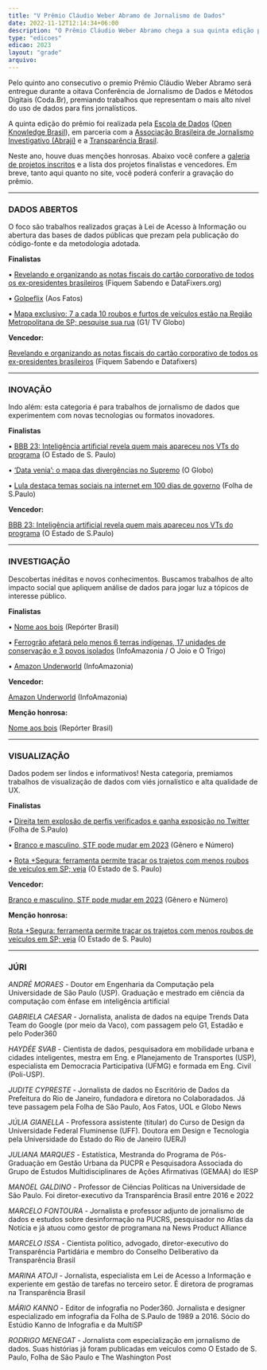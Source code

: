 ```yaml
---
title: "V Prêmio Cláudio Weber Abramo de Jornalismo de Dados"
date: 2022-11-12T12:14:34+06:00
description: "O Prêmio Cláudio Weber Abramo chega a sua quinta edição premiando a partir de categorias os melhores trabalhos de jornalismo de dados do país."
type: "edicoes"
edicao: 2023
layout: "grade"
arquivo:
---
```


Pelo quinto ano consecutivo o premio Prêmio Cláudio Weber Abramo será entregue durante a oitava Conferência de Jornalismo de Dados e Métodos Digitais (Coda.Br), premiando trabalhos que representam o mais alto nível do uso de dados para fins jornalísticos. 

A quinta edição do prêmio foi realizada pela [Escola de Dados](http://escoladedados.org) ([Open Knowledge Brasil](https://ok.org.br/)), em parceria com a [Associação Brasileira de Jornalismo Investigativo (Abraji)](https://abraji.org.br) e a [Transparência Brasil](https://blog.transparencia.org.br).

Neste ano, houve duas menções honrosas. Abaixo você confere a [galeria de projetos inscritos](#galeria) e a lista dos projetos finalistas e vencedores. Em breve, tanto aqui quanto no site, você poderá conferir a gravação do prêmio. 


---
### DADOS ABERTOS

O foco são trabalhos realizados graças à Lei de Acesso à Informação ou abertura das bases de dados públicas que prezam pela publicação do código-fonte e da metodologia adotada.

**Finalistas**

• [Revelando e organizando as notas fiscais do cartão corporativo de todos os ex-presidentes brasileiros](https://fiquemsabendo.substack.com/p/veja-quais-foram-os-gastos-do-cartao) (Fiquem Sabendo e DataFixers.org)

• [Golpeflix](https://www.aosfatos.org/golpeflix/) (Aos Fatos)

• [Mapa exclusivo: 7 a cada 10 roubos e furtos de veículos estão na Região Metropolitana de SP; pesquise sua rua](https://g1.globo.com/monitor-da-violencia/noticia/2023/08/13/mapa-exclusivo-7-a-cada-10-roubos-e-furtos-de-veiculos-no-estado-de-sp-estao-na-regiao-metropolitana-pesquise-sua-rua.ghtml) (G1/ TV Globo)

**Vencedor:**

[Revelando e organizando as notas fiscais do cartão corporativo de todos os ex-presidentes brasileiros](https://fiquemsabendo.substack.com/p/veja-quais-foram-os-gastos-do-cartao) (Fiquem Sabendo e Datafixers)


---

### INOVAÇÃO

Indo além: esta categoria é para trabalhos de jornalismo de dados que experimentem com novas tecnologias ou formatos inovadores.

**Finalistas**

• [BBB 23: Inteligência artificial revela quem mais apareceu nos VTs do programa](https://www.estadao.com.br/emais/tv/bbb-23-inteligencia-artificial-revela-quem-mais-apareceu-nos-vts-do-programa/) (O Estado de S. Paulo)

• [‘Data venia’: o mapa das divergências no Supremo](https://oglobo.globo.com/politica/noticia/2023/07/30/stf-tem-nunes-marques-e-andre-mendonca-unidos-nas-derrotas-e-poucas-divergencias.ghtml) (O Globo)

• [Lula destaca temas sociais na internet em 100 dias de governo](https://www1.folha.uol.com.br/poder/2023/04/lula-destaca-temas-sociais-na-internet-em-100-dias-e-engaja-menos-do-que-bolsonaro.shtml) (Folha de S.Paulo)

**Vencedor:**

[BBB 23: Inteligência artificial revela quem mais apareceu nos VTs do programa](https://www.estadao.com.br/emais/tv/bbb-23-inteligencia-artificial-revela-quem-mais-apareceu-nos-vts-do-programa/ ) (O Estado de S.Paulo)


---

### INVESTIGAÇÃO

Descobertas inéditas e novos conhecimentos. Buscamos trabalhos de alto impacto social que apliquem análise de dados para jogar luz a tópicos de interesse público.

**Finalistas**

• [Nome aos bois](https://nomeaosbois.reporterbrasil.org.br/) (Repórter Brasil)

• [Ferrogrão afetará pelo menos 6 terras indígenas, 17 unidades de conservação e 3 povos isolados](https://infoamazonia.org/2023/07/05/ferrograo-afetara-pelo-menos-seis-terras-indigenas-17-unidades-de-conservacao-e-tres-povos-isolados/) (InfoAmazonia / O Joio e O Trigo)

• [Amazon Underworld](https://amazonunderworld.org/) (InfoAmazonia)

**Vencedor:**

[Amazon Underworld](https://amazonunderworld.org/) (InfoAmazonia)

**Menção honrosa:**

[Nome aos bois](https://nomeaosbois.reporterbrasil.org.br/) (Repórter Brasil)


---

### VISUALIZAÇÃO

Dados podem ser lindos e informativos! Nesta categoria, premiamos trabalhos de visualização de dados com viés jornalístico e alta qualidade de UX.

**Finalistas**

• [Direita tem explosão de perfis verificados e ganha exposição no Twitter](https://www1.folha.uol.com.br/poder/2023/05/direita-tem-explosao-de-perfis-verificados-e-ganha-exposicao-no-twitter.shtml) (Folha de S.Paulo)

• [Branco e masculino, STF pode mudar em 2023](https://www.generonumero.media/reportagens/homens-brancos-stf/) (Gênero e Número)

• [Rota +Segura: ferramenta permite traçar os trajetos com menos roubos de veículos em SP; veja](https://www.estadao.com.br/sao-paulo/rota-segura-ferramenta-permite-tracar-os-trajetos-com-menos-roubos-de-veiculos/) (O Estado de S. Paulo)

**Vencedor:**

[Branco e masculino, STF pode mudar em 2023](https://www.generonumero.media/reportagens/homens-brancos-stf/) (Gênero e Número)

**Menção honrosa:**

[Rota +Segura: ferramenta permite traçar os trajetos com menos roubos de veículos em SP; veja](https://www.estadao.com.br/sao-paulo/rota-segura-ferramenta-permite-tracar-os-trajetos-com-menos-roubos-de-veiculos/) (O Estado de S. Paulo)


---

### JÚRI

*ANDRÉ MORAES* - Doutor em Engenharia da Computação pela Universidade de São Paulo (USP). Graduação e mestrado em ciência da computação com ênfase em inteligência artificial 

*GABRIELA CAESAR* - Jornalista, analista de dados na equipe Trends Data Team do Google (por meio da Vaco), com passagem pelo G1, Estadão e pelo Poder360

*HAYDÉE SVAB* - Cientista de dados, pesquisadora em mobilidade urbana e cidades inteligentes, mestra em Eng. e Planejamento de Transportes (USP), especialista em Democracia Participativa (UFMG) e formada em Eng. Civil (Poli-USP). 

*JUDITE CYPRESTE* - Jornalista de dados no Escritório de Dados da Prefeitura do Rio de Janeiro, fundadora e diretora no Colaboradados. Já teve passagem pela Folha de São Paulo, Aos Fatos, UOL e Globo News

*JÚLIA GIANELLA* - Professora assistente (titular) do Curso de Design da Universidade Federal Fluminense (UFF). Doutora em Design e Tecnologia pela Universidade do Estado do Rio de Janeiro (UERJ)

*JULIANA MARQUES* - Estatística, Mestranda do Programa de Pós-Graduação em Gestão Urbana da PUCPR e Pesquisadora Associada do Grupo de Estudos Multidisciplinares de Ações Afirmativas (GEMAA) do IESP

*MANOEL GALDINO* - Professor de Ciências Políticas na Universidade de São Paulo. Foi diretor-executivo da Transparência Brasil entre 2016 e 2022

*MARCELO FONTOURA* - Jornalista e professor adjunto de jornalismo de dados e estudos sobre desinformação na PUCRS, pesquisador no Atlas da Notícia e já atuou como gestor de programana na News Product Alliance

*MARCELO ISSA* -  Cientista político, advogado, diretor-executivo do Transparência Partidária e membro do Conselho Deliberativo da Transparência Brasil

*MARINA ATOJI* - Jornalista, especialista em Lei de Acesso a Informação e experiente em gestão de tarefas no terceiro setor. É diretora de programas na Transparência Brasil

*MÁRIO KANNO* - Editor de infografia no Poder360. Jornalista e designer especializado em infografia da Folha de S.Paulo de 1989 a 2016. Sócio do Estúdio Kanno de Infografia e da MultiSP

*RODRIGO MENEGAT* -  Jornalista com especialização em jornalismo de dados. Suas histórias já foram publicadas em veículos como O Estado de S. Paulo, Folha de São Paulo e The Washington Post
